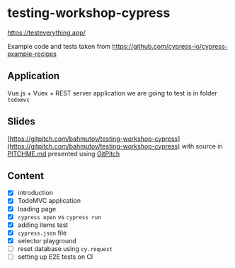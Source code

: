 # testing-workshop-cypress

https://testeverything.app/

Example code and tests taken from https://github.com/cypress-io/cypress-example-recipes

## Application

Vue.js + Vuex + REST server application we are going to test is in folder `todomvc`

## Slides

[https://gitpitch.com/bahmutov/testing-workshop-cypress](https://gitpitch.com/bahmutov/testing-workshop-cypress) with source in [PITCHME.md](PITCHME.md) presented using [GitPitch](https://gitpitch.com/)

## Content

- [x] introduction
- [x] TodoMVC application
- [x] loading page
- [x] `cypress open` vs `cypress run`
- [x] adding items test
- [x] `cypress.json` file
- [x] selector playground
- [ ] reset database using `cy.request`
- [ ] setting up E2E tests on CI

